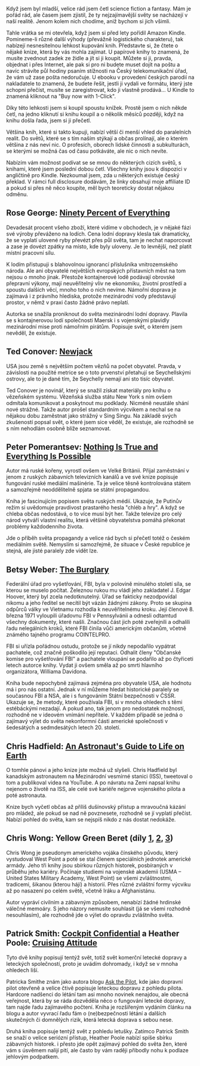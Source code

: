 <!-- dcterms:identifier = riderweblog#1278 -->
<!-- dcterms:title = Cesty do jiných světů s Kindle -->
<!-- dcterms:abstract = Když jsem byl mladší, velice rád jsem četl science fiction a fantasy. Mám je pořád rád, ale časem jsem zjistil, že ty nejzajímavější světy se nacházejí v naší realitě. Jenom kolem nich chodíme, aniž bychom si jich všimli. -->
<!-- np9:categoryId = 1 -->
<!-- x4w:category = Koně -->
<!-- np9:authorId = 1 -->
<!-- np9:authorEmail = michal.valasek@altairis.cz -->
<!-- dcterms:creator = Michal Altair Valášek -->
<!-- dcterms:created = 2015-06-27T23:42:02.797+02:00 -->
<!-- dcterms:dateAccepted = 2015-06-28T00:00:00+02:00 -->

Když jsem byl mladší, velice rád jsem četl science fiction a fantasy. Mám je pořád rád, ale časem jsem zjistil, že ty nejzajímavější světy se nacházejí v naší realitě. Jenom kolem nich chodíme, aniž bychom si jich všimli.

Tahle vrátka se mi otevřela, když jsem si před lety pořídil Amazon Kindle. Pomineme-li různé další výhody (převážně logistického charakteru), tak nabízejí nesnesitelnou lehkost kupování knih. Představte si, že čtete o nějaké knize, která by vás mohla zajímat. U papírové knihy to znamená, že musíte zvednout zadek ze židle a jít si ji koupit. Můžete si ji, pravda, objednat i přes Internet, ale pak si pro ni budete muset dojít na poštu a navíc strávíte půl hodiny psaním stížnosti na Český telekomunikační úřad, že vám už zase pošta nedoručuje. U ebooku v provedení českých parodií na nakladatele to znamená, že budete řešit, jestli ji vydali ve formátu, který jste schopni přečíst, musíte se zaregistrovat, kdo ji vlastně prodává… U Kindle to znamená kliknout na "Buy now with 1-Click".

Díky této lehkosti jsem si koupil spoustu knížek. Prostě jsem o nich někde četl, na jedno kliknutí si knihu koupil a o několik měsíců později, když na knihu došla řada, jsem si ji přečetl.

Většina knih, které si takto kupuji, nabízí větší či menší vhled do paralelních realit. Do světů, které se s tím naším stýkají a občas prolínají, ale o kterém většina z nás neví nic. O profesích, oborech lidské činnosti a subkulturách, se kterými se možná čas od času potkáváte, ale nic o nich nevíte.

Nabízím vám možnost podívat se se mnou do některých cizích světů, s knihami, které jsem poslední dobou četl. Všechny knihy jsou k dispozici v angličtině pro Kindle. Nezkoumal jsem, zda u některých existuje český překlad. V rámci full disclosure dodávám, že linky obsahují moje affiliate ID a pokud si přes ně něco koupíte, měl bych teoreticky dostat nějakou odměnu.

 
## Rose George: [Ninety Percent of Everything](http://www.amazon.com/gp/product/1250058295/ref=as_li_tl?ie=UTF8&camp=1789&creative=9325&creativeASIN=1250058295&linkCode=as2&tag=ac022-20&linkId=DK7L53CTWLNSADUD)

Devadesát procent všeho zboží, které vidíme v obchodech, je v nějaké fázi své výroby převáženo na lodích. Cena lodní dopravy klesla tak dramaticky, že se vyplatí ulovené ryby převézt přes půl světa, tam je nechat naporcovat a zase je dovézt zpátky na místo, kde byly uloveny. Je to levnější, než platit místní pracovní sílu.

K lodím přistupuji s blahovolnou ignorancí příslušníka vnitrozemského národa. Ale ani obyvatelé největších evropských přístavních měst na tom nejsou o mnoho jinak. Přestože kontajnerové lodě podávají obrovské přepravní výkony, mají neuvěřitelný vliv ne ekonomiku, životní prostředí a spoustu dalších věcí, mnoho toho o nich nevíme. Námořní doprava je zajímavá i z právního hlediska, protože mezinárodní vody představují prostor, v němž v praxi často žádné právo neplatí.

Autorka se snažila proniknout do světa mezinárodní lodní dopravy. Plavila se s kontajnerovou lodí společnosti Maersk i s vojenskými plavidly mezinárodní mise proti námořním pirátům. Popisuje svět, o kterém jsem nevěděl, že existuje.

## Ted Conover: [Newjack](http://www.amazon.com/gp/product/0375726624/ref=as_li_tl?ie=UTF8&camp=1789&creative=9325&creativeASIN=0375726624&linkCode=as2&tag=ac022-20&linkId=NIWS45GNYT2A44HE)

USA jsou země s největším počtem vězňů na počet obyvatel. Pravda, v závislosti na použité metrice se o toto prvenství přetahují se Seychellskými ostrovy, ale to je dané tím, že Seychelly nemají ani sto tisíc obyvatel.

Ted Conover je novinář, který se snažil získat materiály pro knihu o vězeňském systému. Vězeňská služba státu New York s ním ovšem odmítala komunikovat a poskytnout mu podklady. Nicméně neustále shání nové strážné. Takže autor prošel standardním výcvikem a nechal se na nějakou dobu zaměstnat jako strážný v Sing Singu. Na základě svých zkušeností popsal svět, o které jsem sice věděl, že existuje, ale rozhodně se s ním nehodlám osobně blíže seznamovat.
 
## Peter Pomerantsev: [Nothing Is True and Everything Is Possible](http://www.amazon.com/gp/product/1610394550/ref=as_li_tl?ie=UTF8&camp=1789&creative=9325&creativeASIN=1610394550&linkCode=as2&tag=ac022-20&linkId=DIXUBXUADNCIFF7G)


Autor má ruské kořeny, vyrostl ovšem ve Velké Británii. Přijal zaměstnání v jenom z ruských zábavních televizních kanálů a ve své knize popisuje fungování ruské mediální mašinérie. Ta je velice těsně kontrolována státem a samozřejmě neoddělitelně spjata se státní propagandou.

Kniha je fascinujícím popisem světa ruských médií. Ukazuje, že Putinův režim si uvědomuje pravdivost prastarého hesla "chléb a hry". A když se chleba občas nedostává, o to více musí být her. Takže televize pro celý národ vytváří vlastní realitu, která většině obyvatelstva pomáhá překonat problémy každodenního života.

Jde o příběh světa propagandy a velice rád bych si přečetl totéž o českém mediálním světě. Nemyslím si samozřejmě, že situace v České republice je stejná, ale jisté paralely zde vidět lze.
 
## Betsy Weber: [The Burglary](http://www.amazon.com/gp/product/0804173664/ref=as_li_tl?ie=UTF8&camp=1789&creative=9325&creativeASIN=0804173664&linkCode=as2&tag=ac022-20&linkId=WUKMWO7REFRLS7E5)

Federální úřad pro vyšetřování, FBI, byla v polovině minulého století síla, se kterou se muselo počítat. Železnou rukou mu vládl jeho zakladatel J. Edgar Hoover, který byl zcela nedotknutelný. Úřad se fakticky nezodpovídal nikomu a jeho ředitel se necítil být vázán žádnými zákony. Proto se skupina odpůrců války ve Vietnamu rozhodla k neuvěřitelnému kroku. Její členové 8. března 1971 vyloupili úřadovnu FBI v Pennsylvánii a odnesli odtamtud všechny dokumenty, které našli. Značnou část jich poté zveřejnili a odhalili řadu nelegálních kroků, které FBI činila vůči americkým občanům, včetně známého tajného programu COINTELPRO.

FBI si uřízla pořádnou ostudu, protože se jí nikdy nepodařilo vypátrat pachatele, což značně poškodilo její reputaci. Odhalit členy "Občanské komise pro vyšetřování FBI" a pachatele vloupání se podařilo až po čtyřiceti letech autorce knihy. Vydat ji ovšem směla až po smrti hlavního organizátora, Williama Davidona.

Kniha bude nepochybně zajímavá zejména pro obyvatele USA, ale hodnotu má i pro nás ostatní. Jednak v ní můžeme hledat historické paralely se současnou FBI a NSA, ale i s fungováním Státní bezpečnosti v ČSSR. Ukazuje se, že metody, které používala FBI, si v mnoha ohledech s těmi estébáckými nezadají. A pokud ano, tak jenom pro nedostatek možností, rozhodně ne v ideovém vnímání nepřítele. V každém případě se jedná o zajímavý výlet do světa nekonformní části americké společnosti v šedesátých a sedmdesátých letech 20. století.
 
## Chris Hadfield: [An Astronaut's Guide to Life on Earth](http://www.amazon.com/gp/product/0316253030/ref=as_li_tl?ie=UTF8&camp=1789&creative=9325&creativeASIN=0316253030&linkCode=as2&tag=ac022-20&linkId=DNSI6IXH2Q3UU2DW)

O tomhle pánovi a jeho knize jste možná už slyšeli. Chris Hadfield byl kanadským astronautem na Mezinárodní vesmírné stanici (ISS), tweetoval o tom a publikoval videa na YouTube. A po návratu na Zemi napsal knihu nejenom o životě na ISS, ale celé své kariéře nejprve vojenského pilota a poté astronauta. 

Knize bych vyčetl občas až příliš dušínovský přístup a mravoučná kázání pro mládež, ale pokud se nad ně povznesete, rozhodně se jí vyplatí přečíst. Nabízí pohled do světa, kam se nejspíš nikdo z nás dostat nedokáže.
  

## Chris Wong: Yellow Green Beret (díly [1](http://www.amazon.com/gp/product/146352949X/ref=as_li_qf_sp_asin_il_tl?ie=UTF8&camp=1789&creative=9325&creativeASIN=146352949X&linkCode=as2&tag=ac022-20&linkId=NWY4DTHXGOM3NS2V), [2](http://www.amazon.com/gp/product/1467922080/ref=as_li_qf_sp_asin_il_tl?ie=UTF8&camp=1789&creative=9325&creativeASIN=1467922080&linkCode=as2&tag=ac022-20&linkId=H4V2UAY3YTMTHYCS), [3](http://www.amazon.com/gp/product/1477405755/ref=as_li_qf_sp_asin_il_tl?ie=UTF8&camp=1789&creative=9325&creativeASIN=1477405755&linkCode=as2&tag=ac022-20&linkId=6EVWQNO3V34IPJG6))

Chris Wong je pseudonym amerického vojáka čínského původu, který vystudoval West Point a poté se stal členem speciálních jednotek americké armády. Jeho tři knihy jsou sbírkou různých historek, posbíraných v průběhu jeho kariéry. Počínaje studiemi na vojenské akademii (USMA – United States Military Academy, West Point) se všemi zvláštnostmi, tradicemi, šikanou (kterou hájí) a historií. Přes různé zvláštní formy výcviku až po nasazení po celém světě, včetně Iráku a Afghanistánu.

Autor vypráví civilním a zábavným způsobem, nenabízí žádné hrdinské válečné memoáry. S jeho názory nemusíte souhlasit (já se všemi rozhodně nesouhlasím), ale rozhodně jde o výlet do opravdu zvláštního světa.

## Patrick Smith: [Cockpit Confidential](http://www.amazon.com/gp/product/1402280912/ref=as_li_qf_sp_asin_il_tl?ie=UTF8&camp=1789&creative=9325&creativeASIN=1402280912&linkCode=as2&tag=ac022-20&linkId=VCGGPB7BXLOQB5XQ) a Heather Poole: [Cruising Attitude](http://www.amazon.com/gp/product/0061986461/ref=as_li_qf_sp_asin_il_tl?ie=UTF8&camp=1789&creative=9325&creativeASIN=0061986461&linkCode=as2&tag=ac022-20&linkId=RDDIYVM4FCFZ7ZG2)

Tyto dvě knihy popisují tentýž svět, totiž svět komerční letecké dopravy a leteckých společností, proto je uvádím dohromady, i když se v mnoha ohledech liší.

Patricka Smithe znám jako autora blogu [Ask the Pilot](http://www.askthepilot.com/), kde jako dopravní pilot otevřeně a velice čtivě popisuje leteckou dopravu z pohledu pilota. Hardcore nadšenci do létání tam asi mnoho novinek nenajdou, ale obecná veřejnost, která by se ráda dozvěděla něco o fungování letecké dopravy, tam najde řadu zajímavého počtení. Kniha je rozšířeným vydáním článku na blogu a autor vyvrací řadu fám o (ne)bezpečnosti létání a dalších skutečných či domnělých rizik, která letecká doprava s sebou nese.

Druhá kniha popisuje tentýž svět z pohledu letušky. Zatímco Patrick Smith se snaží o velice seriózní přístup, Heather Poole nabízí spíše sbírku zábavných historek. i přesto jde opět zajímavý pohled do světa žen, které vám s úsvěmem nalijí pití, ale často by vám raději přibodly nohu k podlaze jehlovým podpatkem.